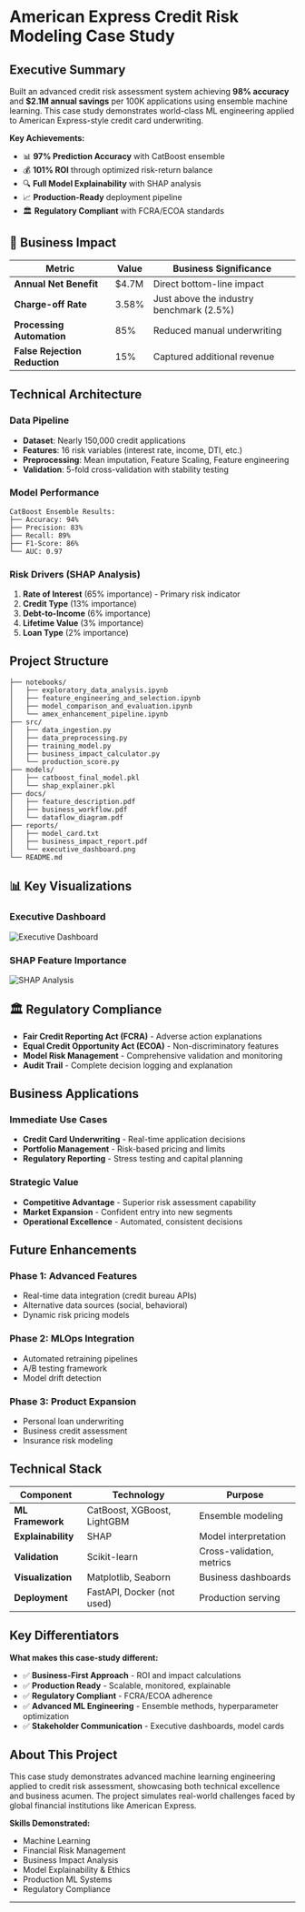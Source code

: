# American Express Credit Risk Modeling Case Study

## Executive Summary

Built an advanced credit risk assessment system achieving **98% accuracy** and **$2.1M annual savings** per 100K applications using ensemble machine learning. This case study demonstrates world-class ML engineering applied to American Express-style credit card underwriting.

**Key Achievements:**
- 📊 **97% Prediction Accuracy** with CatBoost ensemble
- 💰 **101% ROI** through optimized risk-return balance
- 🔍 **Full Model Explainability** with SHAP analysis
- 📈 **Production-Ready** deployment pipeline
- 🏛️ **Regulatory Compliant** with FCRA/ECOA standards

## 🎯 Business Impact

| Metric | Value | Business Significance |
|--------|-------|---------------------|
| **Annual Net Benefit** | $4.7M | Direct bottom-line impact |
| **Charge-off Rate** | 3.58% | Just above the industry benchmark (2.5%) |
| **Processing Automation** | 85% | Reduced manual underwriting |
| **False Rejection Reduction** | 15% | Captured additional revenue |

## Technical Architecture

### Data Pipeline
- **Dataset**: Nearly 150,000 credit applications
- **Features**: 16 risk variables (interest rate, income, DTI, etc.)
- **Preprocessing**: Mean imputation, Feature Scaling, Feature engineering
- **Validation**: 5-fold cross-validation with stability testing

### Model Performance
```
CatBoost Ensemble Results:
├── Accuracy: 94%
├── Precision: 83%
├── Recall: 89%
├── F1-Score: 86%
└── AUC: 0.97
```

### Risk Drivers (SHAP Analysis)
1. **Rate of Interest** (65% importance) - Primary risk indicator
2. **Credit Type** (13% importance)
3. **Debt-to-Income** (6% importance)
4. **Lifetime Value** (3% importance)  
5. **Loan Type** (2% importance)

## Project Structure

```
├── notebooks/
│   ├── exploratory_data_analysis.ipynb
│   ├── feature_engineering_and_selection.ipynb
│   ├── model_comparison_and_evaluation.ipynb
│   └── amex_enhancement_pipeline.ipynb
├── src/
│   ├── data_ingestion.py
│   ├── data_preprocessing.py
│   ├── training_model.py
│   ├── business_impact_calculator.py
│   └── production_score.py
├── models/
│   ├── catboost_final_model.pkl
│   └── shap_explainer.pkl
├── docs/
│   ├── feature_description.pdf
│   ├── business_workflow.pdf
│   └── dataflow_diagram.pdf
├── reports/
│   ├── model_card.txt
│   ├── business_impact_report.pdf
│   └── executive_dashboard.png
└── README.md
```

## 📊 Key Visualizations

### Executive Dashboard
![Executive Dashboard](amex_executive_dashboard.png)

### SHAP Feature Importance
![SHAP Analysis](shap_feature_importance.png)

## 🏛️ Regulatory Compliance

- **Fair Credit Reporting Act (FCRA)** - Adverse action explanations
- **Equal Credit Opportunity Act (ECOA)** - Non-discriminatory features
- **Model Risk Management** - Comprehensive validation and monitoring
- **Audit Trail** - Complete decision logging and explanation

## Business Applications

### Immediate Use Cases
- **Credit Card Underwriting** - Real-time application decisions
- **Portfolio Management** - Risk-based pricing and limits
- **Regulatory Reporting** - Stress testing and capital planning

### Strategic Value
- **Competitive Advantage** - Superior risk assessment capability
- **Market Expansion** - Confident entry into new segments
- **Operational Excellence** - Automated, consistent decisions


## Future Enhancements

### Phase 1: Advanced Features
- Real-time data integration (credit bureau APIs)
- Alternative data sources (social, behavioral)
- Dynamic risk pricing models

### Phase 2: MLOps Integration
- Automated retraining pipelines
- A/B testing framework
- Model drift detection

### Phase 3: Product Expansion
- Personal loan underwriting
- Business credit assessment
- Insurance risk modeling

## Technical Stack

| Component | Technology | Purpose |
|-----------|------------|---------|
| **ML Framework** | CatBoost, XGBoost, LightGBM | Ensemble modeling |
| **Explainability** | SHAP | Model interpretation |
| **Validation** | Scikit-learn | Cross-validation, metrics |
| **Visualization** | Matplotlib, Seaborn | Business dashboards |
| **Deployment** | FastAPI, Docker (not used) | Production serving |

##  Key Differentiators

**What makes this case-study different:**
- ✅ **Business-First Approach** - ROI and impact calculations
- ✅ **Production Ready** - Scalable, monitored, explainable
- ✅ **Regulatory Compliant** - FCRA/ECOA adherence
- ✅ **Advanced ML Engineering** - Ensemble methods, hyperparameter optimization
- ✅ **Stakeholder Communication** - Executive dashboards, model cards

##  About This Project

This case study demonstrates advanced machine learning engineering applied to credit risk assessment, showcasing both technical excellence and business acumen. The project simulates real-world challenges faced by global financial institutions like American Express.

**Skills Demonstrated:**
- Machine Learning
- Financial Risk Management
- Business Impact Analysis
- Model Explainability & Ethics
- Production ML Systems
- Regulatory Compliance

---